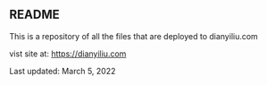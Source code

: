 ## README ##

This is a repository of all the files that are deployed to dianyiliu.com


vist site at: https://dianyiliu.com


Last updated: March 5, 2022